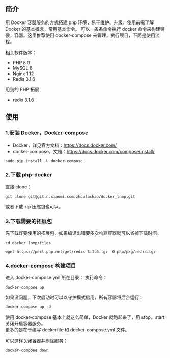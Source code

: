 ## 简介

用 Docker 容器服务的方式搭建 php 环境，易于维护、升级。使用前需了解 Docker 的基本概念，常用基本命令。
可以一条条命令执行 docker 命令来构建镜像，容器。这里推荐使用 docker-compose 来管理，执行项目，下面是使用流程。

相关软件版本：

- PHP 8.0
- MySQL 8
- Nginx 1.12
- Redis 3.1.6

用到的 PHP 拓展

- redis 3.1.6

## 使用

### 1.安装 Docker，Docker-compose

- Docker，详见官方文档：https://docs.docker.com/
- docker-compose，文档：https://docs.docker.com/compose/install/

```
sudo pip install -U docker-compose
```

### 2.下载 php-docker

直接 clone：

```
git clone git@git.n.xiaomi.com:zhoufachao/docker_lnmp.git
```

或者下载 zip 压缩包也可以。

### 3.下载需要的拓展包

先下载好要使用的拓展包，如果编译出错要多次构建容器就可以省掉下载时间。

```
cd docker_lnmp/files

wget https://pecl.php.net/get/redis-3.1.6.tgz -O php/pkg/redis.tgz
```

### 4.docker-compose 构建项目

进入 docker-compose.yml 所在目录：
执行命令：

```
docker-compose up
```

如果没问题，下次启动时可以以守护模式启用，所有容器将后台运行：

```
docker-compose up -d
```

使用 docker-compose 基本上就这么简单，Docker 就跑起来了，用 stop，start 关闭开启容器服务。  
更多的是在于编写 dockerfile 和 docker-compose.yml 文件。

可以这样关闭容器并删除服务：

```
docker-compose down
```
